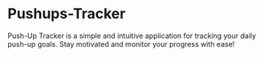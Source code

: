 # Pushups-Tracker
Push-Up Tracker is a simple and intuitive application for tracking your daily push-up goals. Stay motivated and monitor your progress with ease!
